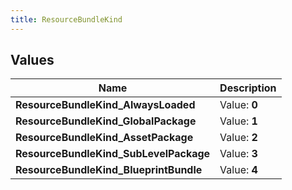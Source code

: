 ```yaml
---
title: ResourceBundleKind
---
```


## Values

| Name | Description |
| ---- | ----------- |
| **ResourceBundleKind\_AlwaysLoaded** | Value: **0** |
| **ResourceBundleKind\_GlobalPackage** | Value: **1** |
| **ResourceBundleKind\_AssetPackage** | Value: **2** |
| **ResourceBundleKind\_SubLevelPackage** | Value: **3** |
| **ResourceBundleKind\_BlueprintBundle** | Value: **4** |

